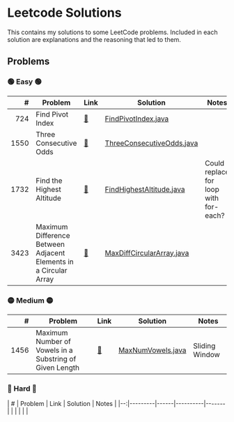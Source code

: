 <H1> Leetcode Solutions </H1> 
This contains my solutions to some LeetCode problems. Included in each solution are explanations and the reasoning that led to them. 



<H2> Problems </H2>

<H3> 🟢 Easy 🟢 </H3>

| # | Problem | Link | Solution | Notes |
|--:|---------|------|----------|-------|
| 724 | Find Pivot Index | [🔗](https://leetcode.com/problems/find-pivot-index/) | [FindPivotIndex.java](src/Easy/FindPivotIndex_724.java)| |
| 1550 | Three Consecutive Odds | [🔗](https://leetcode.com/problems/three-consecutive-odds/description/) | [ThreeConsecutiveOdds.java](src/Easy/ThreeConsecutiveOdds_1550.java) | |
| 1732 | Find the Highest Altitude |[🔗](https://leetcode.com/problems/find-the-highest-altitude/) | [FindHighestAltitude.java](src/Easy/FindHighestAltitude_1732.java) | Could replace for loop with for-each? |
| 3423 |Maximum Difference Between Adjacent Elements in a Circular Array| [🔗](https://leetcode.com/problems/maximum-difference-between-adjacent-elements-in-a-circular-array/description/) | [MaxDiffCircularArray.java](src/Easy/MaxDiffCircularArray_3423.java) |  |


<H3> 🟡 Medium 🟡 </H3>

| # | Problem | Link | Solution | Notes |
|--:|---------|------|----------|-------|
| 1456 | Maximum Number of Vowels in a Substring of Given Length | [🔗](https://leetcode.com/problems/maximum-number-of-vowels-in-a-substring-of-given-length/description/) | [MaxNumVowels.java](src/Easy/MaxNumVowels_1456.java)| Sliding Window |

<H3> 🔴 Hard 🔴 </H3>
| # | Problem | Link | Solution | Notes |
|--:|---------|------|----------|-------|
| |  | |  |
